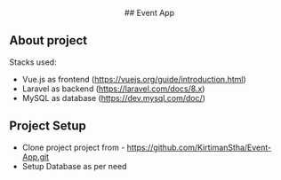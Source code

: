<p align="center">## Event App</p>


## About project

Stacks used:

- Vue.js as frontend (https://vuejs.org/guide/introduction.html)
- Laravel as backend (https://laravel.com/docs/8.x)
- MySQL as database (https://dev.mysql.com/doc/)

## Project Setup

- Clone project project from - https://github.com/KirtimanStha/Event-App.git
- Setup Database as per need
